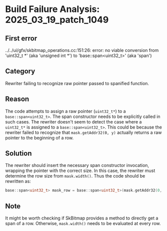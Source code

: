 # Build Failure Analysis: 2025_03_19_patch_1049

## First error

../../ui/gfx/skbitmap_operations.cc:151:26: error: no viable conversion from 'uint32_t *' (aka 'unsigned int *') to 'base::span<uint32_t>' (aka 'span<unsigned int>')

## Category
Rewriter failing to recognize raw pointer passed to spanified function.

## Reason
The code attempts to assign a raw pointer (`uint32_t*`) to a `base::span<uint32_t>`. The span constructor needs to be explicitly called in such cases. The rewriter doesn't seem to detect the case where a `uint32_t*` is assigned to a `base::span<uint32_t>`. This could be because the rewriter failed to recognize that `mask.getAddr32(0, y)` actually returns a raw pointer to the beginning of a row.

## Solution
The rewriter should insert the necessary span constructor invocation, wrapping the pointer with the correct size. In this case, the rewriter must determine the row size from `mask.width()`. Thus the code should be rewritten as:

```c++
base::span<uint32_t> mask_row = base::span<uint32_t>(mask.getAddr32(0, y), mask.width());
```

## Note
It might be worth checking if SkBitmap provides a method to directly get a span of a row. Otherwise, `mask.width()` needs to be evaluated at every row.